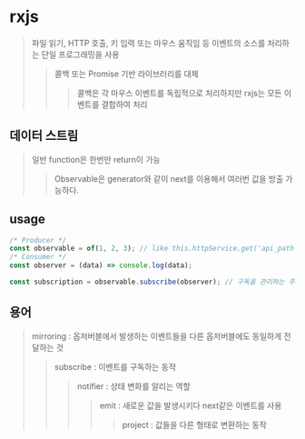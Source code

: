 # rxjs

> 파일 읽기, HTTP 호출, 키 입력 또는 마우스 움직임 등 이벤트의 소스를 처리하는 단일 프로그래밍을 사용
>
> > 콜백 또는 Promise 기반 라이브러리를 대체
> >
> > > 콜백은 각 마우스 이벤트를 독립적으로 처리하지만 rxjs는 모든 이벤트를 결합하여 처리

## 데이터 스트림

> 일반 function은 한번만 return이 가능
>
> > Observable은 generator와 같이 next를 이용해서 여러번 값을 방출 가능하다.

## usage

```ts
/* Producer */
const observable = of(1, 2, 3); // like this.httpService.get('api_path')
/* Consumer */
const observer = (data) => console.log(data);

const subscription = observable.subscribe(observer); // 구독을 관리하는 주체
```

## 용어

> mirroring : 옵저버블에서 발생하는 이벤트들을 다른 옵저버블에도 동일하게 전달하는 것
>
> > subscribe : 이벤트를 구독하는 동작
> >
> > > notifier : 상태 변화를 알리는 역할
> > >
> > > > emit : 새로운 값을 발생시키다 next같은 이벤트를 사용
> > > >
> > > > > project : 값들을 다른 형태로 변환하는 동작
